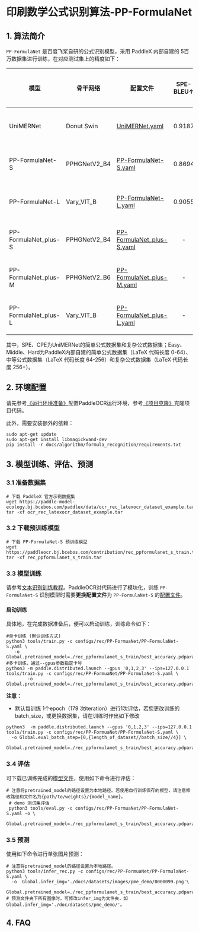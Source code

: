 # 印刷数学公式识别算法-PP-FormulaNet

## 1. 算法简介

`PP-FormulaNet` 是百度飞桨自研的公式识别模型，采用 PaddleX 内部自建的 5百万数据集进行训练，在对应测试集上的精度如下：



| 模型        | 骨干网络       | 配置文件                                                  | SPE-<br/>BLEU↑ | CPE-<br/>BLEU↑  | Easy-<br/>BLEU↑ | Middle-<br/>BLEU↑ | Hard-<br/>BLEU↑| Avg-<br/>BLEU↑ | 下载链接 |
|-----------|------------|------------------|:--------------:|:---------:|:----------:|:----------------:|:---------:|:-----------------:|:-----------------:|
| UniMERNet | Donut Swin | [UniMERNet.yaml](../../../configs/rec/UniMERNet.yaml) |     0.9187  |    0.9252       | 0.8658  |    0.8228   | 0.7740 |     0.8613        |[训练模型](https://paddleocr.bj.bcebos.com/contribution/rec_unimernet_train.tar)|
| PP-FormulaNet-S | PPHGNetV2_B4 | [PP-FormulaNet-S.yaml](../../../configs/rec/PP-FormuaNet/PP-FormulaNet-S.yaml) |    0.8694   |    0.8071       | 0.9294  |    0.9112    | 0.8391 |    0.8712       |[训练模型](https://paddleocr.bj.bcebos.com/contribution/rec_ppformulanet_s_train.tar)|
| PP-FormulaNet-L | Vary_VIT_B | [PP-FormulaNet-L.yaml](../../../configs/rec/PP-FormuaNet/PP-FormulaNet-L.yaml) |     0.9055   |     0.9206       | 0.9392  |     0.9273    | 0.9141 |     0.9213         |[训练模型](https://paddleocr.bj.bcebos.com/contribution/rec_ppformulanet_l_train.tar )|
| PP-FormulaNet_plus-S | PPHGNetV2_B4 | [PP-FormulaNet_plus-S.yaml](../../../configs/rec/PP-FormuaNet/PP-FormulaNet_plus-S.yaml) |     -   |     -       | -  |     -    | - |     -         |[训练模型](https://paddleocr.bj.bcebos.com/contribution/rec_ppformulanet_plus_s_train.tar )|
| PP-FormulaNet_plus-M | PPHGNetV2_B6 | [PP-FormulaNet_plus-M.yaml](../../../configs/rec/PP-FormuaNet/PP-FormulaNet_plus-M.yaml) |     -   |     -       | -  |     -    | - |     -         |[训练模型](https://paddleocr.bj.bcebos.com/contribution/rec_ppformulanet_plus_m_train.tar )|
| PP-FormulaNet_plus-L | Vary_VIT_B | [PP-FormulaNet_plus-L.yaml](../../../configs/rec/PP-FormuaNet/PP-FormulaNet_plus-L.yaml) |     -   |     -       | -  |     -    | - |     -         |[训练模型](https://paddleocr.bj.bcebos.com/contribution/rec_ppformulanet_plus_l_train.tar )|

其中，SPE、CPE为UniMERNet的简单公式数据集和复杂公式数据集；Easy、Middle、Hard为PaddleX内部自建的简单公式数据集（LaTeX 代码长度 0-64）、中等公式数据集（LaTeX 代码长度  64-256）和复杂公式数据集（LaTeX 代码长度  256+）。

## 2. 环境配置
请先参考[《运行环境准备》](../../ppocr/environment.md)配置PaddleOCR运行环境，参考[《项目克隆》](../../ppocr/blog/clone.md)克隆项目代码。

此外，需要安装额外的依赖：
```shell
sudo apt-get update
sudo apt-get install libmagickwand-dev
pip install -r docs/algorithm/formula_recognition/requirements.txt
```

## 3. 模型训练、评估、预测

### 3.1 准备数据集

```shell
# 下载 PaddleX 官方示例数据集
wget https://paddle-model-ecology.bj.bcebos.com/paddlex/data/ocr_rec_latexocr_dataset_example.tar
tar -xf ocr_rec_latexocr_dataset_example.tar
```


### 3.2 下载预训练模型

```shell
# 下载 PP-FormulaNet-S 预训练模型
wget https://paddleocr.bj.bcebos.com/contribution/rec_ppformulanet_s_train.tar 
tar -xf rec_ppformulanet_s_train.tar
```


### 3.3 模型训练

请参考[文本识别训练教程](../../ppocr/model_train/recognition.md)。PaddleOCR对代码进行了模块化，训练 `PP-FormulaNet-S` 识别模型时需要**更换配置文件**为 `PP-FormulaNet-S` 的[配置文件](https://github.com/PaddlePaddle/PaddleOCR/blob/main/configs/rec/PP-FormuaNet/PP-FormulaNet-S.yaml)。

#### 启动训练

具体地，在完成数据准备后，便可以启动训练，训练命令如下：
```shell
#单卡训练 (默认训练方式)
python3 tools/train.py -c configs/rec/PP-FormuaNet/PP-FormulaNet-S.yaml \
   -o Global.pretrained_model=./rec_ppformulanet_s_train/best_accuracy.pdparams
#多卡训练，通过--gpus参数指定卡号
python3 -m paddle.distributed.launch --gpus '0,1,2,3' --ips=127.0.0.1   tools/train.py -c configs/rec/PP-FormuaNet/PP-FormulaNet-S.yaml \
        -o Global.pretrained_model=./rec_ppformulanet_s_train/best_accuracy.pdparams
```

**注意：**

- 默认每训练 1个epoch（179 次iteration）进行1次评估，若您更改训练的batch_size，或更换数据集，请在训练时作出如下修改
```
python3  -m paddle.distributed.launch --gpus '0,1,2,3' --ips=127.0.0.1   tools/train.py -c configs/rec/PP-FormuaNet/PP-FormulaNet-S.yaml \
  -o Global.eval_batch_step=[0,{length_of_dataset//batch_size//4}] \
   Global.pretrained_model=./rec_ppformulanet_s_train/best_accuracy.pdparams
```

### 3.4 评估

可下载已训练完成的[模型文件](https://paddleocr.bj.bcebos.com/contribution/rec_ppformulanet_s_train.tar )，使用如下命令进行评估：

```shell
# 注意将pretrained_model的路径设置为本地路径。若使用自行训练保存的模型，请注意修改路径和文件名为{path/to/weights}/{model_name}。
 # demo 测试集评估
 python3 tools/eval.py -c configs/rec/PP-FormuaNet/PP-FormulaNet-S.yaml -o \
 Global.pretrained_model=./rec_ppformulanet_s_train/best_accuracy.pdparams
```

### 3.5 预测

使用如下命令进行单张图片预测：
```shell
# 注意将pretrained_model的路径设置为本地路径。
python3 tools/infer_rec.py -c configs/rec/PP-FormuaNet/PP-FormulaNet-S.yaml \
  -o  Global.infer_img='./docs/datasets/images/pme_demo/0000099.png'\
   Global.pretrained_model=./rec_ppformulanet_s_train/best_accuracy.pdparams
# 预测文件夹下所有图像时，可修改infer_img为文件夹，如 Global.infer_img='./doc/datasets/pme_demo/'。
```

## 4. FAQ
